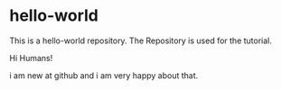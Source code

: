 # hello-world
This is a hello-world repository. The Repository is used for the tutorial.

Hi Humans!

i am new at github and i am very happy about that.
